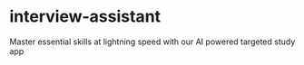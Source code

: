 # interview-assistant

Master essential skills at lightning speed with our AI powered targeted study app



